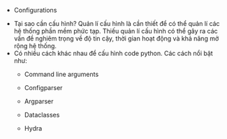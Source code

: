 * Configurations

- Tại sao cần cấu hình? Quản lí cấu hình là cần thiết để có thể quản lí các hệ thống phần mềm phức tạp. Thiếu quản lí cấu hình có thể gây ra các vấn đề nghiêm trọng về độ tin cậy, thời gian hoạt động và khả năng mở rộng hệ thống.
- Có nhiều cách khác nhau để cấu hình code python. Các cách nổi bật như:
    + Command line arguments

    + Configparser

    + Argparser

    + Dataclasses

    + Hydra